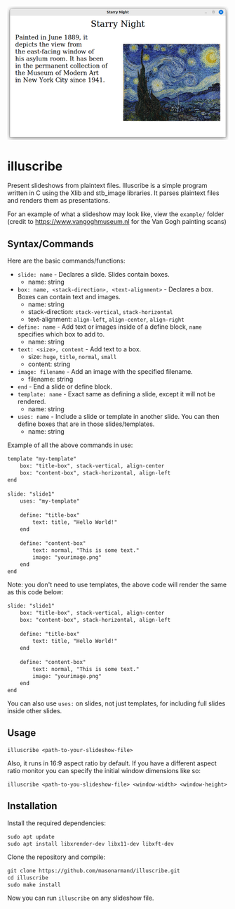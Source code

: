 <img src='example-image.png' width="600">

# illuscribe
Present slideshows from plaintext files.
Illuscribe is a simple program written in C using the Xlib and stb_image libraries. It parses plaintext files and renders them as presentations.

For an example of what a slideshow may look like, view the `example/` folder  
(credit to https://www.vangoghmuseum.nl for the Van Gogh painting scans)

## Syntax/Commands
Here are the basic commands/functions:
- `slide: name` - Declares a slide. Slides contain boxes.
    - name: string
- `box: name, <stack-direction>, <text-alignment>` - Declares a box. Boxes can contain text and images.
    - name: string
    - stack-direction: `stack-vertical`, `stack-horizontal`
    - text-alignment: `align-left`, `align-center`, `align-right`
- `define: name` - Add text or images inside of a define block, `name` specifies which box to add to.
    - name: string 
- `text: <size>, content` - Add text to a box.
    - size: `huge`, `title`, `normal`, `small`
    - content: string
- `image: filename` - Add an image with the specified filename.
    - filename: string 
- `end` - End a slide or define block. 
- `template: name` - Exact same as defining a slide, except it will not be rendered.
    - name: string 
- `uses: name` - Include a slide or template in another slide. You can then define boxes that are in those slides/templates.  
    - name: string

Example of all the above commands in use:
```
template "my-template"
    box: "title-box", stack-vertical, align-center
    box: "content-box", stack-horizontal, align-left
end

slide: "slide1"
    uses: "my-template"
    
    define: "title-box"
        text: title, "Hello World!"
    end
    
    define: "content-box"
        text: normal, "This is some text."
        image: "yourimage.png"
    end
end
```
Note: you don't need to use templates, the above code will render the same as this code below:
```
slide: "slide1"
    box: "title-box", stack-vertical, align-center
    box: "content-box", stack-horizontal, align-left
    
    define: "title-box"
        text: title, "Hello World!"
    end
    
    define: "content-box"
        text: normal, "This is some text."
        image: "yourimage.png"
    end
end
```
You can also use `uses:` on slides, not just templates, for including full slides inside other slides.
## Usage
```
illuscribe <path-to-your-slideshow-file>
```
Also, it runs in 16:9 aspect ratio by default. If you have a different aspect ratio monitor you can specify the initial window dimensions like so:
```
illuscribe <path-to-you-slideshow-file> <window-width> <window-height>
```
## Installation
Install the required dependencies:
```
sudo apt update
sudo apt install libxrender-dev libx11-dev libxft-dev
```
Clone the repository and compile:
```
git clone https://github.com/masonarmand/illuscribe.git
cd illuscribe
sudo make install
```
Now you can run `illuscribe` on any slideshow file.
